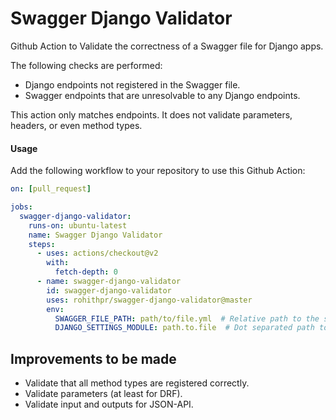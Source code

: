 # Swagger Django Validator

Github Action to Validate the correctness of a Swagger file for Django apps.

The following checks are performed:
- Django endpoints not registered in the Swagger file.
- Swagger endpoints that are unresolvable to any Django endpoints.

This action only matches endpoints. It does not validate parameters, headers, or even method types.


#### Usage

Add the following workflow to your repository to use this Github Action:


```yml
on: [pull_request]

jobs:
  swagger-django-validator:
    runs-on: ubuntu-latest
    name: Swagger Django Validator
    steps:
      - uses: actions/checkout@v2
        with:
          fetch-depth: 0
      - name: swagger-django-validator
        id: swagger-django-validator
        uses: rohithpr/swagger-django-validator@master
        env:
          SWAGGER_FILE_PATH: path/to/file.yml  # Relative path to the swagger file being checked.
          DJANGO_SETTINGS_MODULE: path.to.file  # Dot separated path to the project's settings file.
```

## Improvements to be made

- Validate that all method types are registered correctly.
- Validate parameters (at least for DRF).
- Validate input and outputs for JSON-API.
